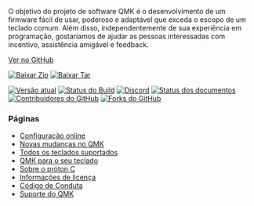 O objetivo do projeto de software QMK é o desenvolvimento de um firmware fácil de usar, poderoso e adaptável que exceda o escopo de um teclado comum. Além disso, independentemente de sua experiência em programação, gostaríamos de ajudar as pessoas interessadas com incentivo, assistência amigável e feedback.

[Ver no <i class="fa fa-github" aria-hidden="true"></i> GitHub](https://github.com/qmk/qmk_firmware)

[![Baixar Zip](https://img.shields.io/badge/download-zip-blue.svg)](https://github.com/qmk/qmk_firmware/zipball/master)
[![Baixar Tar](https://img.shields.io/badge/download-tar-blue.svg)](https://github.com/qmk/qmk_firmware/tarball/master)

[![Versão atual](https://img.shields.io/github/tag/qmk/qmk_firmware.svg)](https://github.com/qmk/qmk_firmware/tags)
[![Status do Build](https://travis-ci.org/qmk/qmk_firmware.svg?branch=master)](https://travis-ci.org/qmk/qmk_firmware)
[![Discord](https://img.shields.io/discord/440868230475677696.svg)](https://discord.gg/Uq7gcHh)
[![Status dos documentos](https://img.shields.io/badge/docs-ready-orange.svg)](https://docs.qmk.fm)
[![Contribuidores do GitHub](https://img.shields.io/github/contributors/qmk/qmk_firmware.svg)](https://github.com/qmk/qmk_firmware/pulse/monthly)
[![Forks do GitHub](https://img.shields.io/github/forks/qmk/qmk_firmware.svg?style=social&label=Fork)](https://github.com/qmk/qmk_firmware/)

### Páginas

* [Configuração online](https://config.qmk.fm)
* [Novas mudanças no QMK](/pt-br/changes/)
* [Todos os teclados suportados](/keyboards/)
* [QMK para o seu teclado](/powered/)
* [Sobre o próton C](/proton-c/)
* [Informações de licença](/license/)
* [Código de Conduta](/coc/)
* [Suporte do QMK](/support/)
